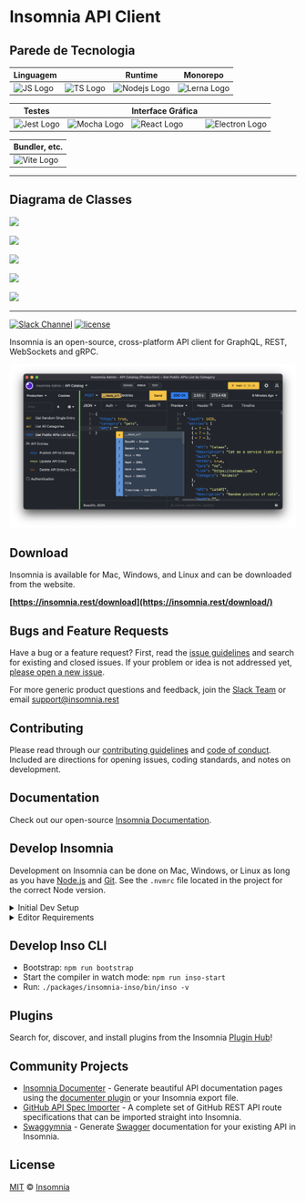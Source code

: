 # Insomnia API Client

## Parede de Tecnologia

|Linguagem||Runtime|Monorepo|
|-|-|-|-|
|<img src="https://upload.wikimedia.org/wikipedia/commons/thumb/9/99/Unofficial_JavaScript_logo_2.svg/480px-Unofficial_JavaScript_logo_2.svg.png" alt="JS Logo" height="100"></img>|<img src="https://w7.pngwing.com/pngs/915/519/png-transparent-typescript-hd-logo-thumbnail.png" alt="TS Logo" height="100"></img>|<img src="https://cdn.icon-icons.com/icons2/2415/PNG/512/nodejs_plain_logo_icon_146409.png" alt="Nodejs Logo" height="100"></img>|<img src="https://i.ibb.co/bFFMbNZ/asdasdasdas.png" alt="Lerna Logo" height="100"></img>|

|Testes||Interface Gráfica||
|-|-|-|-|
|<img src="https://seeklogo.com/images/J/jest-logo-F9901EBBF7-seeklogo.com.png" alt="Jest Logo" height="100"></img>|<img src="https://seeklogo.com/images/M/mocha-logo-66DA231220-seeklogo.com.png" alt="Mocha Logo" height="100"></img>|<img src="https://upload.wikimedia.org/wikipedia/commons/thumb/a/a7/React-icon.svg/2300px-React-icon.svg.png" alt="React Logo" height="100"></img>|<img src="https://upload.wikimedia.org/wikipedia/commons/thumb/9/91/Electron_Software_Framework_Logo.svg/1200px-Electron_Software_Framework_Logo.svg.png" alt="Electron Logo" height="100"></img>|

|Bundler, etc.|
|-|
|<img src="https://camo.githubusercontent.com/61e102d7c605ff91efedb9d7e47c1c4a07cef59d3e1da202fd74f4772122ca4e/68747470733a2f2f766974656a732e6465762f6c6f676f2e737667" alt="Vite Logo" height="100"></img>|

---

## Diagrama de Classes

![](./screenshots/class-diagram-1.png)

![](./screenshots/class-diagram-2.png)

![](./screenshots/class-diagram-3.png)

![](./screenshots/class-diagram-4.png)

![](./screenshots/class-diagram-5.png)

---

[![Slack Channel](https://chat.insomnia.rest/badge.svg)](https://chat.insomnia.rest/)
[![license](https://img.shields.io/github/license/Kong/insomnia.svg)](LICENSE)

Insomnia is an open-source, cross-platform API client for GraphQL, REST, WebSockets and gRPC.

![Insomnia API Client](https://raw.githubusercontent.com/Kong/insomnia/develop/screenshots/main.png)

## Download

Insomnia is available for Mac, Windows, and Linux and can be downloaded
from the website.

**[https://insomnia.rest/download](https://insomnia.rest/download/)**

## Bugs and Feature Requests

Have a bug or a feature request? First, read the
[issue guidelines](CONTRIBUTING.md#using-the-issue-tracker) and search for existing and closed issues. If your problem or idea is not addressed yet, [please open a new issue](https://github.com/Kong/insomnia/issues).

For more generic product questions and feedback, join the [Slack Team](https://chat.insomnia.rest) or email [support@insomnia.rest](mailto:support@insomnia.rest)

## Contributing

Please read through our [contributing guidelines](CONTRIBUTING.md) and [code of conduct](CODE_OF_CONDUCT.md). Included are directions for opening issues, coding standards, and notes on development.

## Documentation

Check out our open-source [Insomnia Documentation](https://docs.insomnia.rest/).

## Develop Insomnia

Development on Insomnia can be done on Mac, Windows, or Linux as long as you have [Node.js](https://nodejs.org) and [Git](https://git-scm.com/). See the `.nvmrc` file located in the project for the correct Node version.

<details>
<summary>Initial Dev Setup</summary>

This repository is structured as a monorepo and contains many Node.JS packages. Each package has its own set of commands, but the most common commands are available from the root [`package.json`](package.json) and can be accessed using the `npm run …` command. Here are the only three commands you should need to start developing on the app.

```shell
# Install and Link Dependencies
npm run bootstrap

# Run Tests
npm test

# Start App with Live Reload
npm run app-start
```

### Linux

If you are on Linux, you may need to install the following supporting packages:

<details>
<summary>Ubuntu/Debian</summary>

```shell
# Update library
sudo apt-get update

# Install font configuration library & support
sudo apt-get install libfontconfig-dev
```

</details>

<details>
<summary>Fedora</summary>

```shell
# Install libcurl for node-libcurl
sudo dnf install libcurl-devel
```

</details>

Also on Linux, if Electron is failing during the bootstrap process, run the following

```shell
# Clear Electron install conflicts
rm -rf ~/.cache/electron
```

### Windows

If you are on Windows and have problems, you may need to install [Windows Build Tools](https://github.com/felixrieseberg/windows-build-tools)

</details>

<details>
<summary>Editor Requirements</summary>

You can use any editor you'd like, but make sure to have support/plugins for the following tools:

- [ESLint](http://eslint.org/) - For catching syntax problems and common errors
- [JSX Syntax](https://facebook.github.io/react/docs/jsx-in-depth.html) - For React components

</details>

## Develop Inso CLI

- Bootstrap: `npm run bootstrap`
- Start the compiler in watch mode: `npm run inso-start`
- Run: `./packages/insomnia-inso/bin/inso -v`

## Plugins

Search for, discover, and install plugins from the Insomnia [Plugin Hub](https://insomnia.rest/plugins/)!

## Community Projects

- [Insomnia Documenter](https://github.com/jozsefsallai/insomnia-documenter) - Generate beautiful API documentation pages using the [documenter plugin](https://insomnia.rest/plugins/insomnia-plugin-documenter) or your Insomnia export file.
- [GitHub API Spec Importer](https://github.com/swinton/github-rest-apis-for-insomnia) - A complete set of GitHub REST API route specifications that can be imported straight into Insomnia.
- [Swaggymnia](https://github.com/mlabouardy/swaggymnia) - Generate [Swagger](https://swagger.io/) documentation for your existing API in Insomnia.

## License

[MIT](LICENSE) &copy; [Insomnia](https://insomnia.rest)

